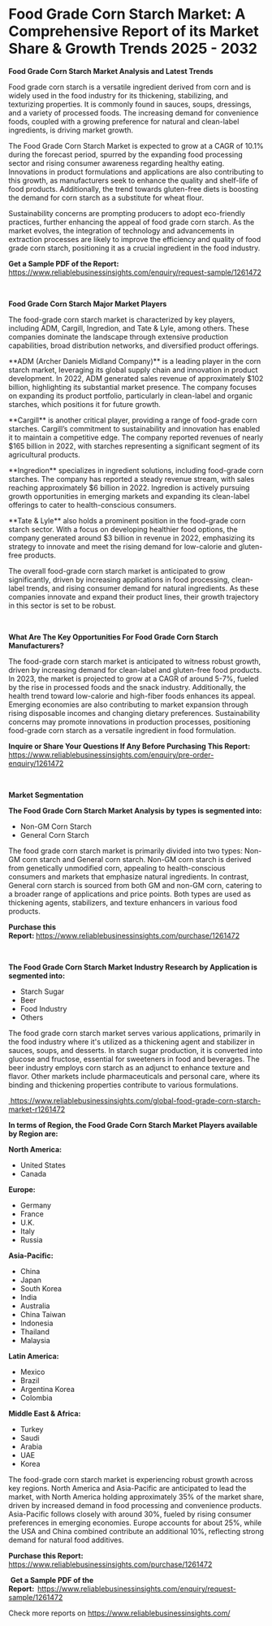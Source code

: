 <p><h1>Food Grade Corn Starch Market: A Comprehensive Report of its Market Share & Growth Trends 2025 - 2032</h1></p><p><strong>Food Grade Corn Starch Market Analysis and Latest Trends</strong></p>
<p><p>Food grade corn starch is a versatile ingredient derived from corn and is widely used in the food industry for its thickening, stabilizing, and texturizing properties. It is commonly found in sauces, soups, dressings, and a variety of processed foods. The increasing demand for convenience foods, coupled with a growing preference for natural and clean-label ingredients, is driving market growth.</p><p>The Food Grade Corn Starch Market is expected to grow at a CAGR of 10.1% during the forecast period, spurred by the expanding food processing sector and rising consumer awareness regarding healthy eating. Innovations in product formulations and applications are also contributing to this growth, as manufacturers seek to enhance the quality and shelf-life of food products. Additionally, the trend towards gluten-free diets is boosting the demand for corn starch as a substitute for wheat flour.</p><p>Sustainability concerns are prompting producers to adopt eco-friendly practices, further enhancing the appeal of food grade corn starch. As the market evolves, the integration of technology and advancements in extraction processes are likely to improve the efficiency and quality of food grade corn starch, positioning it as a crucial ingredient in the food industry.</p></p>
<p><strong>Get a Sample PDF of the Report:&nbsp;</strong> <a href="https://www.reliablebusinessinsights.com/enquiry/request-sample/1261472?utm_campaign=3359&utm_medium=2&utm_source=Github&utm_content=ia&utm_term=03042025&utm_id=food-grade-corn-starch">https://www.reliablebusinessinsights.com/enquiry/request-sample/1261472</a></p>
<p>&nbsp;</p>
<p><strong>Food Grade Corn Starch Major Market Players</strong></p>
<p><p>The food-grade corn starch market is characterized by key players, including ADM, Cargill, Ingredion, and Tate & Lyle, among others. These companies dominate the landscape through extensive production capabilities, broad distribution networks, and diversified product offerings.</p><p>**ADM (Archer Daniels Midland Company)** is a leading player in the corn starch market, leveraging its global supply chain and innovation in product development. In 2022, ADM generated sales revenue of approximately $102 billion, highlighting its substantial market presence. The company focuses on expanding its product portfolio, particularly in clean-label and organic starches, which positions it for future growth.</p><p>**Cargill** is another critical player, providing a range of food-grade corn starches. Cargill’s commitment to sustainability and innovation has enabled it to maintain a competitive edge. The company reported revenues of nearly $165 billion in 2022, with starches representing a significant segment of its agricultural products.</p><p>**Ingredion** specializes in ingredient solutions, including food-grade corn starches. The company has reported a steady revenue stream, with sales reaching approximately $6 billion in 2022. Ingredion is actively pursuing growth opportunities in emerging markets and expanding its clean-label offerings to cater to health-conscious consumers.</p><p>**Tate & Lyle** also holds a prominent position in the food-grade corn starch sector. With a focus on developing healthier food options, the company generated around $3 billion in revenue in 2022, emphasizing its strategy to innovate and meet the rising demand for low-calorie and gluten-free products.</p><p>The overall food-grade corn starch market is anticipated to grow significantly, driven by increasing applications in food processing, clean-label trends, and rising consumer demand for natural ingredients. As these companies innovate and expand their product lines, their growth trajectory in this sector is set to be robust.</p></p>
<p>&nbsp;</p>
<p><strong>What Are The Key Opportunities For Food Grade Corn Starch Manufacturers?</strong></p>
<p><p>The food-grade corn starch market is anticipated to witness robust growth, driven by increasing demand for clean-label and gluten-free food products. In 2023, the market is projected to grow at a CAGR of around 5-7%, fueled by the rise in processed foods and the snack industry. Additionally, the health trend toward low-calorie and high-fiber foods enhances its appeal. Emerging economies are also contributing to market expansion through rising disposable incomes and changing dietary preferences. Sustainability concerns may promote innovations in production processes, positioning food-grade corn starch as a versatile ingredient in food formulation.</p></p>
<p><strong>Inquire or Share Your Questions If Any Before Purchasing This Report:</strong> <a href="https://www.reliablebusinessinsights.com/enquiry/pre-order-enquiry/1261472?utm_campaign=3359&utm_medium=2&utm_source=Github&utm_content=ia&utm_term=03042025&utm_id=food-grade-corn-starch">https://www.reliablebusinessinsights.com/enquiry/pre-order-enquiry/1261472</a></p>
<p>&nbsp;</p>
<p><strong>Market Segmentation</strong></p>
<p><strong>The Food Grade Corn Starch Market Analysis by types is segmented into:</strong></p>
<p><ul><li>Non-GM Corn Starch</li><li>General Corn Starch</li></ul></p>
<p><p>The food grade corn starch market is primarily divided into two types: Non-GM corn starch and General corn starch. Non-GM corn starch is derived from genetically unmodified corn, appealing to health-conscious consumers and markets that emphasize natural ingredients. In contrast, General corn starch is sourced from both GM and non-GM corn, catering to a broader range of applications and price points. Both types are used as thickening agents, stabilizers, and texture enhancers in various food products.</p></p>
<p><strong>Purchase this Report:&nbsp;</strong><a href="https://www.reliablebusinessinsights.com/purchase/1261472?utm_campaign=3359&utm_medium=2&utm_source=Github&utm_content=ia&utm_term=03042025&utm_id=food-grade-corn-starch">https://www.reliablebusinessinsights.com/purchase/1261472</a></p>
<p>&nbsp;</p>
<p><strong>The Food Grade Corn Starch Market Industry Research by Application is segmented into:</strong></p>
<p><ul><li>Starch Sugar</li><li>Beer</li><li>Food Industry</li><li>Others</li></ul></p>
<p><p>The food grade corn starch market serves various applications, primarily in the food industry where it's utilized as a thickening agent and stabilizer in sauces, soups, and desserts. In starch sugar production, it is converted into glucose and fructose, essential for sweeteners in food and beverages. The beer industry employs corn starch as an adjunct to enhance texture and flavor. Other markets include pharmaceuticals and personal care, where its binding and thickening properties contribute to various formulations.</p></p>
<p><a href="https://www.reliablebusinessinsights.com/global-food-grade-corn-starch-market-r1261472?utm_campaign=3359&utm_medium=2&utm_source=Github&utm_content=ia&utm_term=03042025&utm_id=food-grade-corn-starch">&nbsp;https://www.reliablebusinessinsights.com/global-food-grade-corn-starch-market-r1261472</a></p>
<p><strong>In terms of Region, the Food Grade Corn Starch Market Players available by Region are:</strong></p>
<p>
    <p> <strong> North America: </strong>
        <ul>
            <li>United States</li>
            <li>Canada</li>
        </ul>
        </p> 
    <p> <strong> Europe: </strong>
        <ul>
            <li>Germany</li>
            <li>France</li>
            <li>U.K.</li>
            <li>Italy</li>
            <li>Russia</li>
        </ul>
        </p> 
    <p> <strong> Asia-Pacific: </strong>
        <ul>
            <li>China</li>
            <li>Japan</li>
            <li>South Korea</li>
            <li>India</li>
            <li>Australia</li>
            <li>China Taiwan</li>
            <li>Indonesia</li>
            <li>Thailand</li>
            <li>Malaysia</li>
        </ul>
        </p> 
    <p> <strong> Latin America: </strong>
        <ul>
            <li>Mexico</li>
            <li>Brazil</li>
            <li>Argentina Korea</li>
            <li>Colombia</li>
        </ul>
        </p> 
    <p> <strong> Middle East & Africa: </strong>
        <ul>
            <li>Turkey</li>
            <li>Saudi</li>
            <li>Arabia</li>
            <li>UAE</li>
            <li>Korea</li>
        </ul>
    </p>
    </p>
<p><p>The food-grade corn starch market is experiencing robust growth across key regions. North America and Asia-Pacific are anticipated to lead the market, with North America holding approximately 35% of the market share, driven by increased demand in food processing and convenience products. Asia-Pacific follows closely with around 30%, fueled by rising consumer preferences in emerging economies. Europe accounts for about 25%, while the USA and China combined contribute an additional 10%, reflecting strong demand for natural food additives.</p></p>
<p><strong>Purchase this Report: </strong><a href="https://www.reliablebusinessinsights.com/purchase/1261472?utm_campaign=3359&utm_medium=2&utm_source=Github&utm_content=ia&utm_term=03042025&utm_id=food-grade-corn-starch">https://www.reliablebusinessinsights.com/purchase/1261472</a></p>
<p>&nbsp;<strong>Get a Sample PDF of the Report:&nbsp;&nbsp;</strong><a href="https://www.reliablebusinessinsights.com/enquiry/request-sample/1261472?utm_campaign=3359&utm_medium=2&utm_source=Github&utm_content=ia&utm_term=03042025&utm_id=food-grade-corn-starch">https://www.reliablebusinessinsights.com/enquiry/request-sample/1261472</a></p>
<p><strong></strong></p>
<p>Check more reports on <a href="https://www.reliablebusinessinsights.com/?utm_campaign=3359&utm_medium=2&utm_source=Github&utm_content=ia&utm_term=03042025&utm_id=food-grade-corn-starch">https://www.reliablebusinessinsights.com/</a></p>